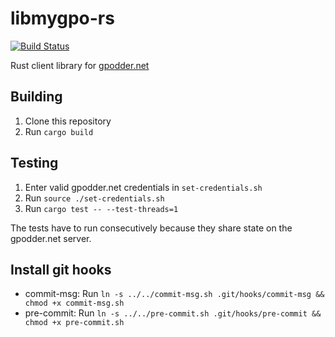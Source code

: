 # libmygpo-rs

[![Build Status](https://travis-ci.org/FeuRenard/libmygpo-rs.svg?branch=master)](https://travis-ci.org/FeuRenard/libmygpo-rs)

Rust client library for [gpodder.net](https://gpodder.net/)

## Building
1. Clone this repository
2. Run `cargo build`

## Testing

1. Enter valid gpodder.net credentials in `set-credentials.sh`
2. Run `source ./set-credentials.sh`
3. Run `cargo test -- --test-threads=1`

The tests have to run consecutively because they share state on the gpodder.net server.

## Install git hooks
* commit-msg: Run `ln -s ../../commit-msg.sh .git/hooks/commit-msg && chmod +x commit-msg.sh`
* pre-commit: Run `ln -s ../../pre-commit.sh .git/hooks/pre-commit && chmod +x pre-commit.sh`
